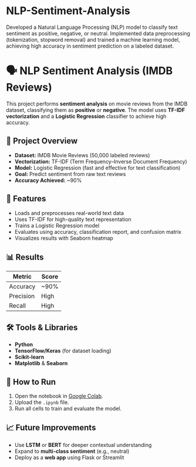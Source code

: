 # NLP-Sentiment-Analysis
Developed a Natural Language Processing (NLP) model to classify text sentiment as positive, negative, or neutral. Implemented data preprocessing (tokenization, stopword removal) and trained a machine learning model, achieving high accuracy in sentiment prediction on a labeled dataset.
# 🗣 NLP Sentiment Analysis (IMDB Reviews)

This project performs **sentiment analysis** on movie reviews from the IMDB dataset, classifying them as **positive** or **negative**. The model uses **TF-IDF vectorization** and a **Logistic Regression** classifier to achieve high accuracy.


## 📌 Project Overview
- **Dataset:** IMDB Movie Reviews (50,000 labeled reviews)
- **Vectorization:** TF-IDF (Term Frequency–Inverse Document Frequency)
- **Model:** Logistic Regression (fast and effective for text classification)
- **Goal:** Predict sentiment from raw text reviews
- **Accuracy Achieved:** ~90%


## 🚀 Features
- Loads and preprocesses real-world text data
- Uses TF-IDF for high-quality text representation
- Trains a Logistic Regression model
- Evaluates using accuracy, classification report, and confusion matrix
- Visualizes results with Seaborn heatmap


## 📊 Results
| Metric       | Score |
|--------------|-------|
| Accuracy     | ~90%  |
| Precision    | High  |
| Recall       | High  |

## 🛠 Tools & Libraries
- **Python**
- **TensorFlow/Keras** (for dataset loading)
- **Scikit-learn**
- **Matplotlib** & **Seaborn**


## 📜 How to Run
1. Open the notebook in [Google Colab]([https://colab.research.google.com/](https://colab.research.google.com/drive/16rJEzTFTWE_pO99eSHiCIY-4kyRJLKHD#scrollTo=SBBQwDETbyUV)).
2. Upload the `.ipynb` file.
3. Run all cells to train and evaluate the model.


## 📈 Future Improvements
- Use **LSTM** or **BERT** for deeper contextual understanding
- Expand to **multi-class sentiment** (e.g., neutral)
- Deploy as a **web app** using Flask or Streamlit

